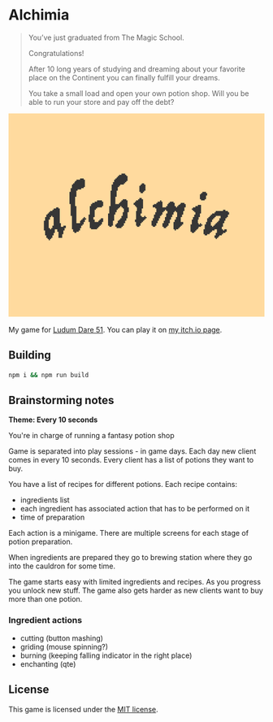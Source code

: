 # Alchimia

> You’ve just graduated from The Magic School.
>
> Congratulations!
>
> After 10 long years of studying and dreaming about your favorite place on the Continent you can finally fulfill your dreams.
>
> You take a small load and open your own potion shop. Will you be able to run your store and pay off the debt?

![Cover image](promo_assets/itch_cover.png?raw=true "Cover image")

My game for [Ludum Dare 51](https://ldjam.com/events/ludum-dare/51/alchimia).
You can play it on [my itch.io page](https://deseteral.itch.io/alchimia).

## Building
```sh
npm i && npm run build
```

## Brainstorming notes
**Theme: Every 10 seconds**

You're in charge of running a fantasy potion shop

Game is separated into play sessions - in game days.
Each day new client comes in every 10 seconds.
Every client has a list of potions they want to buy.

You have a list of recipes for different potions.
Each recipe contains:
- ingredients list
- each ingredient has associated action that has to be performed on it
- time of preparation

Each action is a minigame.
There are multiple screens for each stage of potion preparation.

When ingredients are prepared they go to brewing station where they go into the cauldron for some time.

The game starts easy with limited ingredients and recipes. As you progress you unlock new stuff. The game also gets harder as new clients want to buy more than one potion.

### Ingredient actions
- cutting (button mashing)
- griding (mouse spinning?)
- burning (keeping falling indicator in the right place)
- enchanting (qte)

## License
This game is licensed under the [MIT license](LICENSE).
